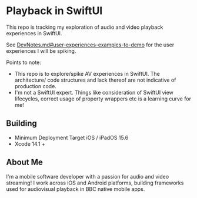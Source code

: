 # Playback in SwiftUI

This repo is tracking my exploration of audio and video playback experiences in SwiftUI. 

See [DevNotes.md#user-experiences-examples-to-demo](./PlaybackInSwiftUI/Doc/DevNotes.md#user-experiences-examples-to-demo) for the user experiences I will be spiking. 

Points to note: 
- This repo is to explore/spike AV experiences in SwiftUI. The architecture/ code structures and lack thereof are not indicative of production code.
- I'm not a SwiftUI expert. Things like consideration of SwiftUI view lifecycles, correct usage of property wrappers etc is a learning curve for me!  

## Building

- Minimum Deployment Target iOS / iPadOS 15.6
- Xcode 14.1 +

## About Me

I'm a mobile software developer with a passion for audio and video streaming! I work across iOS and Android platforms, building frameworks used for audiovisual playback in BBC native mobile apps. 

